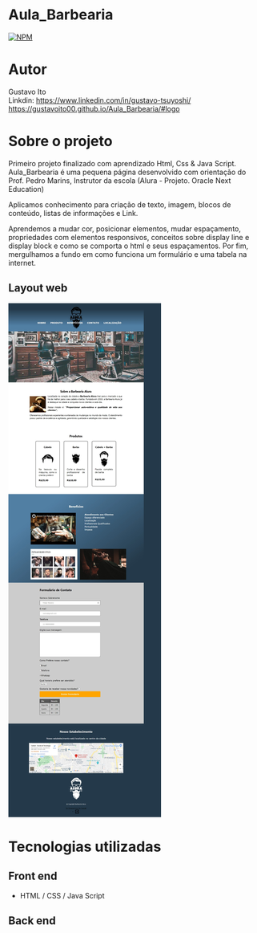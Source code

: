 # Aula_Barbearia
[![NPM](https://img.shields.io/npm/l/react)](https://github.com/gustavoito00/License/blob/main/LICENSE) 

# Autor
Gustavo Ito
<br>
Linkdin: https://www.linkedin.com/in/gustavo-tsuyoshi/
<br>
https://gustavoito00.github.io/Aula_Barbearia/#logo


# Sobre o projeto

Primeiro projeto finalizado com aprendizado Html, Css & Java Script.
Aula_Barbearia é uma pequena página desenvolvido com orientação do Prof. Pedro Marins, Instrutor da escola (Alura - Projeto. Oracle Next Education)

Aplicamos conhecimento para criação de  texto, imagem, blocos de conteúdo, listas de informações e Link. 

Aprendemos a mudar cor, posicionar elementos, mudar espaçamento, propriedades com elementos responsivos, conceitos sobre display line e display block e como se comporta o html e seus espaçamentos. Por fim, mergulhamos a fundo em como funciona um formulário e uma tabela na internet. 


## Layout web
![Web 1](https://github.com/gustavoito00/ativos/blob/f91a9de326fa9979c95fee401d8674190ecd9a13/Projeto_barbearia/destiop.jpeg)


# Tecnologias utilizadas
## Front end
- HTML / CSS / Java Script

## Back end

```



